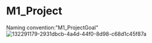 # M1_Project
Naming convention:"M1_ProjectGoal"
![132291179-2931dbcb-4a4d-44f0-8d98-c68d1c45f87a](https://user-images.githubusercontent.com/101659804/161381121-25ad01ce-42e7-4a06-a76e-f66ea42a6e0f.jpg)
